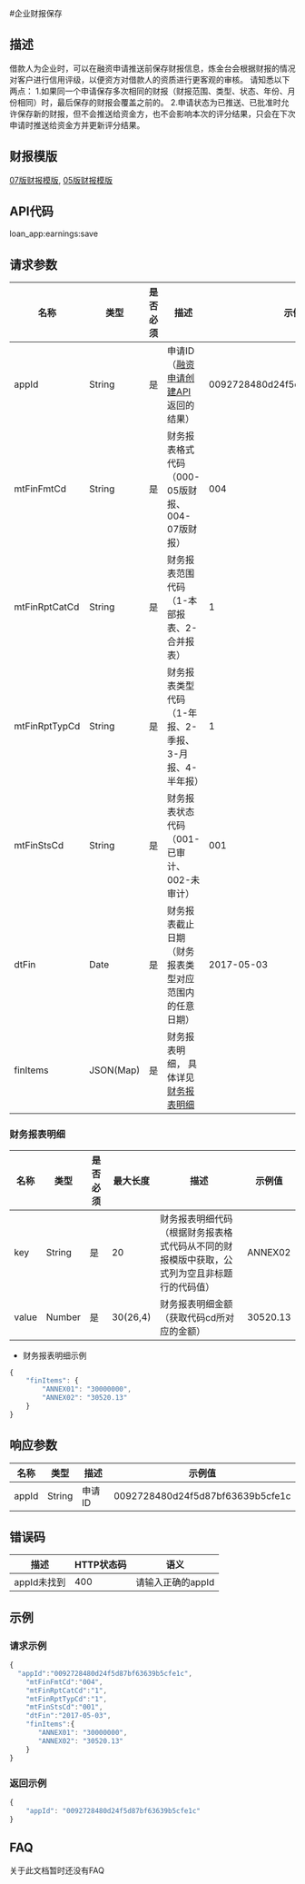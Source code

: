 #企业财报保存
## 描述
借款人为企业时，可以在融资申请推送前保存财报信息，炼金台会根据财报的情况对客户进行信用评级，以便资方对借款人的资质进行更客观的审核。
请知悉以下两点：
1.如果同一个申请保存多次相同的财报（财报范围、类型、状态、年份、月份相同）时，最后保存的财报会覆盖之前的。
2.申请状态为已推送、已批准时允许保存新的财报，但不会推送给资金方，也不会影响本次的评分结果，只会在下次申请时推送给资金方并更新评分结果。
## 财报模版
<a href="https://dcms.lianjintai.com/downloads/finance/%E7%B3%BB%E7%BB%9F07%E7%89%88%E4%BC%81%E4%B8%9A%E8%B4%A2%E5%8A%A1%E6%8A%A5%E8%A1%A8.xlsx" target="_blank">07版财报模版</a>,
<a href="https://dcms.lianjintai.com/downloads/finance/%E7%B3%BB%E7%BB%9F05%E7%89%88%E4%BC%81%E4%B8%9A%E8%B4%A2%E5%8A%A1%E6%8A%A5%E8%A1%A8.xlsx" target="_blank">05版财报模版</a>

## API代码
loan\_app:earnings:save 

## 请求参数
| 名称 | 类型 | 是否必须 | 描述 | 示例值 |
| --- | --- | --- | --- | --- |
| appId | String | 是 | 申请ID（[融资申请创建API](20_app_push.md)返回的结果） | 0092728480d24f5d87bf63639b5cfe1c |
| mtFinFmtCd | String | 是 | 财务报表格式代码（000-05版财报、004-07版财报） | 004 |
| mtFinRptCatCd | String | 是 | 财务报表范围代码（1-本部报表、2-合并报表） | 1 |
| mtFinRptTypCd | String | 是 | 财务报表类型代码（1-年报、2-季报、3-月报、4-半年报） | 1 |
| mtFinStsCd | String | 是 | 财务报表状态代码（001-已审计、002-未审计） | 001 |
| dtFin | Date | 是 | 财务报表截止日期（财务报表类型对应范围内的任意日期） | 2017-05-03 |
| finItems | JSON(Map) | 是 | 财务报表明细， 具体详见[财务报表明细](#财务报表明细) |

### 财务报表明细
| 名称 | 类型 | 是否必须 | 最大长度 | 描述 | 示例值 |
| --- | --- | --- | --- | --- | --- |
| key | String | 是 | 20 | 财务报表明细代码（根据财务报表格式代码从不同的财报模版中获取，公式列为空且非标题行的代码值） | ANNEX02 |
| value | Number | 是 | 30(26,4) | 财务报表明细金额（获取代码cd所对应的金额） | 30520.13 |

- 财务报表明细示例
```javascript
{
    "finItems": {
        "ANNEX01": "30000000",
        "ANNEX02": "30520.13"
    }
}
```

## 响应参数
| 名称 | 类型 | 描述 |示例值 |
| --- | --- | --- | --- |
| appId | String | 申请ID | 0092728480d24f5d87bf63639b5cfe1c |

## 错误码
| 描述 | HTTP状态码 | 语义 |
| --- | --- | --- | 
| appId未找到 | 400 | 请输入正确的appId |

## 示例
### 请求示例
```javascript
{
  "appId":"0092728480d24f5d87bf63639b5cfe1c",
	"mtFinFmtCd":"004",
	"mtFinRptCatCd":"1",
	"mtFinRptTypCd":"1",
	"mtFinStsCd":"001",
	"dtFin":"2017-05-03",
	"finItems":{
       "ANNEX01": "30000000",
       "ANNEX02": "30520.13"
    }
}
```
### 返回示例
```javascript
{
    "appId": "0092728480d24f5d87bf63639b5cfe1c"
}
```
## FAQ
关于此文档暂时还没有FAQ
